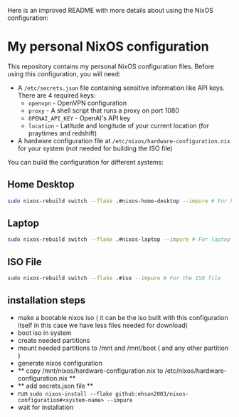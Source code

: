Here is an improved README with more details about using the NixOS configuration:

# My personal NixOS configuration

This repository contains my personal NixOS configuration files. Before using this configuration, you will need:

- A `/etc/secrets.json` file containing sensitive information like API keys. There are 4 required keys:
  - `openvpn` - OpenVPN configuration
  - `proxy` - A shell script that runs a proxy on port 1080 
  - `OPENAI_API_KEY` - OpenAI's API key
  - `location` - Latitude and longitude of your current location (for praytimes and redshift)
- A hardware configuration file at `/etc/nixos/hardware-configuration.nix` for your system (not needed for building the ISO file)

You can build the configuration for different systems:

## Home Desktop

```bash
sudo nixos-rebuild switch --flake .#nixos-home-desktop --impure # For home PC
```

## Laptop

```bash
sudo nixos-rebuild switch --flake .#nixos-laptop --impure # For laptop
```

## ISO File

```bash
sudo nixos-rebuild switch --flake .#iso --impure # For the ISO file
```

## installation steps
- make a bootable nixos iso ( it can be the iso built with this configuration itself in this case we have less files needed for download)
- boot iso in system
- create needed partitions
- mount needed partitions to /mnt and /mnt/boot ( and any other partition )
- generate nixos configuration
- ** copy /mnt/nixos/hardware-configuration.nix to /etc/nixos/hardware-configuration.nix **
- ** add secrets.json file **
- run `sudo nixos-install --flake github:ehsan2003/nixos-configuration#<system-name> --impure`
- wait for installation
 
